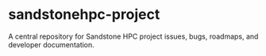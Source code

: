# sandstonehpc-project
A central repository for Sandstone HPC project issues, bugs, roadmaps, and developer documentation.
